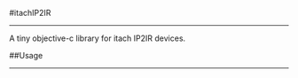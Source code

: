 #itachIP2IR
___

A tiny objective-c library for itach IP2IR devices.

##Usage
___

<script src="https://gist.github.com/colossus689/11100982.js"></script>

